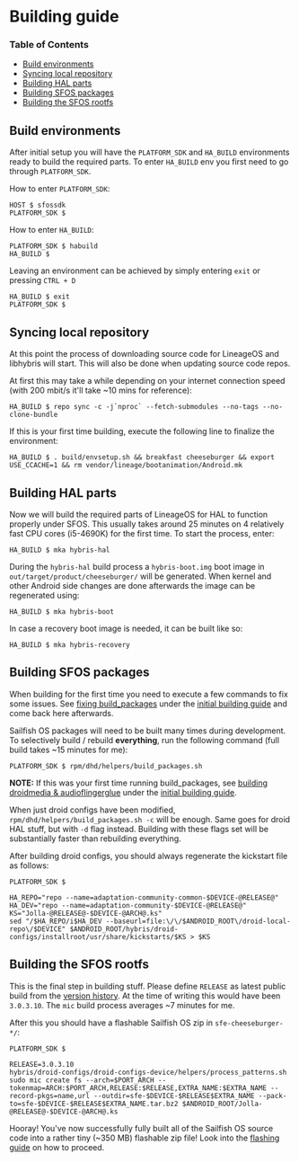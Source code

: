 # Building guide

### Table of Contents
* [Build environments](#build-environments)
* [Syncing local repository](#syncing-local-repository)
* [Building HAL parts](#building-hal-parts)
* [Building SFOS packages](#building-sfos-packages)
* [Building the SFOS rootfs](#building-the-sfos-rootfs)

## Build environments

After initial setup you will have the `PLATFORM_SDK` and `HA_BUILD` environments ready to build the required parts. To enter `HA_BUILD` env you first need to go through `PLATFORM_SDK`.

How to enter `PLATFORM_SDK`:
```
HOST $ sfossdk
PLATFORM_SDK $
```

How to enter `HA_BUILD`:
```
PLATFORM_SDK $ habuild
HA_BUILD $
```

Leaving an environment can be achieved by simply entering `exit` or pressing `CTRL + D`
```
HA_BUILD $ exit
PLATFORM_SDK $
```

## Syncing local repository

At this point the process of downloading source code for LineageOS and libhybris will start. This will also be done when updating source code repos.

At first this may take a while depending on your internet connection speed (with 200 mbit/s it'll take ~10 mins for reference):
```
HA_BUILD $ repo sync -c -j`nproc` --fetch-submodules --no-tags --no-clone-bundle
```

If this is your first time building, execute the following line to finalize the environment:
```
HA_BUILD $ . build/envsetup.sh && breakfast cheeseburger && export USE_CCACHE=1 && rm vendor/lineage/bootanimation/Android.mk
```

## Building HAL parts

Now we will build the required parts of LineageOS for HAL to function properly under SFOS. This usually takes around 25 minutes on 4 relatively fast CPU cores (i5-4690K) for the first time. To start the process, enter:
```
HA_BUILD $ mka hybris-hal
```

During the `hybris-hal` build process a `hybris-boot.img` boot image in `out/target/product/cheeseburger/` will be generated. When kernel and other Android side changes are done afterwards the image can be regenerated using:
```
HA_BUILD $ mka hybris-boot
```

In case a recovery boot image is needed, it can be built like so:
```
HA_BUILD $ mka hybris-recovery
```

## Building SFOS packages

When building for the first time you need to execute a few commands to fix some issues. See [fixing build_packages](INITIAL-BUILDING.md#fixing-build_packages) under the [initial building guide](INITIAL-BUILDING.md) and come back here afterwards.

Sailfish OS packages will need to be built many times during development. To selectively build / rebuild **everything**, run the following command (full build takes ~15 minutes for me):
```
PLATFORM_SDK $ rpm/dhd/helpers/build_packages.sh
```

**NOTE:** If this was your first time running build_packages, see [building droidmedia & audioflingerglue](INITIAL-BUILDING.md#building-droidmedia-audioflingerglue) under the [initial building guide](INITIAL-BUILDING.md).

When just droid configs have been modified, `rpm/dhd/helpers/build_packages.sh -c` will be enough. Same goes for droid HAL stuff, but with `-d` flag instead. Building with these flags set will be substantially faster than rebuilding everything.

After building droid configs, you should always regenerate the kickstart file as follows:
```
PLATFORM_SDK $

HA_REPO="repo --name=adaptation-community-common-$DEVICE-@RELEASE@"
HA_DEV="repo --name=adaptation-community-$DEVICE-@RELEASE@"
KS="Jolla-@RELEASE@-$DEVICE-@ARCH@.ks"
sed "/$HA_REPO/i$HA_DEV --baseurl=file:\/\/$ANDROID_ROOT\/droid-local-repo\/$DEVICE" $ANDROID_ROOT/hybris/droid-configs/installroot/usr/share/kickstarts/$KS > $KS
```


## Building the SFOS rootfs

This is the final step in building stuff. Please define `RELEASE` as latest public build from the [version history](https://en.wikipedia.org/wiki/Sailfish_OS#Version_history). At the time of writing this would have been `3.0.3.10`. The `mic` build process averages ~7 minutes for me.

After this you should have a flashable Sailfish OS zip in `sfe-cheeseburger-*/`:
```
PLATFORM_SDK $

RELEASE=3.0.3.10
hybris/droid-configs/droid-configs-device/helpers/process_patterns.sh
sudo mic create fs --arch=$PORT_ARCH --tokenmap=ARCH:$PORT_ARCH,RELEASE:$RELEASE,EXTRA_NAME:$EXTRA_NAME --record-pkgs=name,url --outdir=sfe-$DEVICE-$RELEASE$EXTRA_NAME --pack-to=sfe-$DEVICE-$RELEASE$EXTRA_NAME.tar.bz2 $ANDROID_ROOT/Jolla-@RELEASE@-$DEVICE-@ARCH@.ks
```
Hooray! You've now successfully fully built all of the Sailfish OS source code into a rather tiny (~350 MB) flashable zip file! Look into the [flashing guide](FLASHING.md) on how to proceed.
